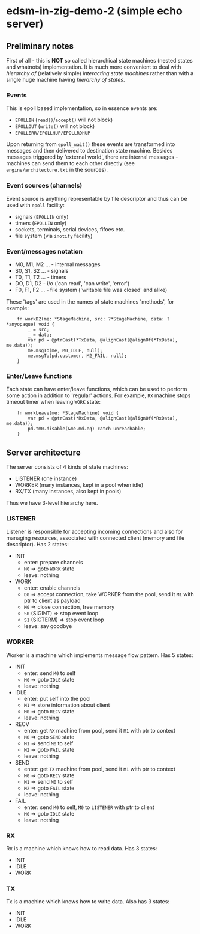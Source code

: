# edsm-in-zig-demo-2 (simple echo server)

## Preliminary notes

First of all - this is **NOT** so called hierarchical state machines (nested states and whatnots)
implementation. It is much more convenient to deal with *hierarchy of* (relatively simple)
*interacting state machines* rather than with a single huge machine having *hierarchy of states*.

### Events

This is epoll based implementation, so in essence events are:

* `EPOLLIN` (`read()`/`accept()` will not block)
* `EPOLLOUT` (`write()` will not block)
* `EPOLLERR/EPOLLHUP/EPOLLRDHUP`

Upon returning from `epoll_wait()` these events are transformed into messages
and then delivered to destination state machine. Besides messages triggered
by 'external world', there are internal messages - machines can send them to each other directly
(see `engine/architecture.txt` in the sources).

### Event sources (channels)

Event source is anything representable by file descriptor and thus can be used with `epoll` facility:

* signals (`EPOLLIN` only)
* timers (`EPOLLIN` only)
* sockets, terminals, serial devices, fifoes etc.
* file system (via `inotify` facility)

### Event/messages notation

* M0, M1, M2 ... - internal messages
* S0, S1, S2 ... - signals
* T0, T1, T2 ... - timers
* DO, D1, D2     - i/o ('can read', 'can write', 'error')
* F0, F1, F2 ... - file system ('writable file was closed' and alike)

These 'tags' are used in the names of state machines 'methods', for example:

```zig
    fn workD2(me: *StageMachine, src: ?*StageMachine, data: ?*anyopaque) void {
        _ = src;
        _ = data;
        var pd = @ptrCast(*TxData, @alignCast(@alignOf(*TxData), me.data));
        me.msgTo(me, M0_IDLE, null);
        me.msgTo(pd.customer, M2_FAIL, null);
    }
```

### Enter/Leave functions

Each state can have enter/leave functions, which can be used to perform some action
in addition to 'regular' actions. For example, `RX` machine stops timeout timer
when leaving `WORK` state:

```zig
    fn workLeave(me: *StageMachine) void {
        var pd = @ptrCast(*RxData, @alignCast(@alignOf(*RxData), me.data));
        pd.tm0.disable(&me.md.eq) catch unreachable;
    }
```

## Server architecture

The server consists of 4 kinds of state machines:

* LISTENER (one instance)
* WORKER (many instances, kept in a pool when idle)
* RX/TX (many instances, also kept in pools)

Thus we have 3-level hierarchy here.

### LISTENER

Listener is responsible for accepting incoming connections and also for managing
resources, associated with connected client (memory and file descriptor). Has 2 states:

* INIT
    * enter: prepare channels
    * `M0` => goto `WORK` state
    * leave: nothing
* WORK
    * enter: enable channels
    * `D0` => accept connection, take WORKER from the pool, send it `M1` with ptr to client as payload
    * `M0` => close connection, free memory
    * `S0` (SIGINT) => stop event loop
    * `S1` (SIGTERM) => stop event loop
    * leave: say goodbye

### WORKER

Worker is a machine which implements message flow pattern. Has 5 states:

* INIT
    * enter: send `M0` to self
    * `M0` => goto `IDLE` state
    * leave: nothing
* IDLE
    * enter: put self into the pool
    * `M1` => store information about client
    * `M0` => goto `RECV` state
    * leave: nothing
* RECV
    * enter: get `RX` machine from pool, send it `M1` with ptr to context
    * `M0` => goto `SEND` state
    * `M1` => send `M0` to self
    * `M2` => goto `FAIL` state
    * leave: nothing
* SEND
    * enter: get `TX` machine from pool, send it `M1` with ptr to context
    * `M0` => goto `RECV` state
    * `M1` => send `M0` to self
    * `M2` => goto `FAIL` state
    * leave: nothing
* FAIL
    * enter: send `M0` to self, `M0` to `LISTENER` with ptr to client
    * `M0` => goto `IDLE` state
    * leave: nothing

### RX

Rx is a machine which knows how to read data. Has 3 states:

* INIT
* IDLE
* WORK

### TX

Tx is a machine which knows how to write data. Also has 3 states:

* INIT
* IDLE
* WORK
